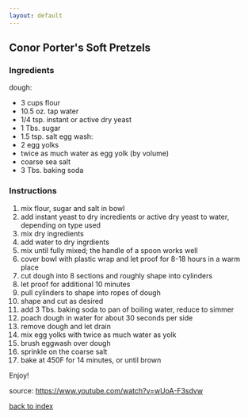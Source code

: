 ```yaml
---
layout: default
---
```


## Conor Porter's Soft Pretzels


### Ingredients

dough:
- 3 cups flour
- 10.5 oz. tap water
- 1/4 tsp. instant or active dry yeast
- 1 Tbs. sugar
- 1.5 tsp. salt
egg wash:
- 2 egg yolks
- twice as much water as egg yolk (by volume)
- coarse sea salt
- 3 Tbs. baking soda

### Instructions

1. mix flour, sugar and salt in bowl
2. add instant yeast to dry incredients or active dry yeast to water, depending on type used
3. mix dry ingredients
4. add water to dry ingrdients
5. mix until fully mixed; the handle of a spoon works well
6. cover bowl with plastic wrap and let proof for 8-18 hours in a warm place
7. cut dough into 8 sections and roughly shape into cylinders
8. let proof for additional 10 minutes
9. pull cylinders to shape into ropes of dough
10. shape and cut as desired
11. add 3 Tbs. baking soda to pan of boiling water, reduce to simmer
12. poach dough in water for about 30 seconds per side
13. remove dough and let drain
14. mix egg yolks with twice as much water as yolk
15. brush eggwash over dough
16. sprinkle on the coarse salt
17. bake at 450F for 14 minutes, or until brown


Enjoy!

source: https://www.youtube.com/watch?v=wUoA-F3sdvw

<!--
Keep this link to return to the index
-->
[back to index](../)